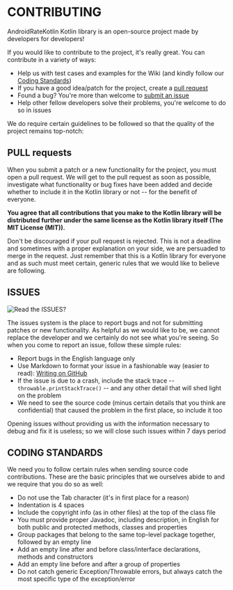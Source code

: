 CONTRIBUTING
============
AndroidRateKotlin Kotlin library is an open-source project made by developers for developers!

If you would like to contribute to the project, it's really great. You can contribute in a variety of ways:

  * Help us with test cases and examples for the Wiki (and kindly follow our [Coding Standards](#coding-standards))
  * If you have a good idea/patch for the project, create a [pull request](#pull-requests)
  * Found a bug? You're more than welcome to [submit an issue](#issues)
  * Help other fellow developers solve their problems, you're welcome to do so in issues

We do require certain guidelines to be followed so that the quality of the project remains top-notch:

PULL requests
-------------
When you submit a patch or a new functionality for the project, you must open a pull request. We will get to the pull request as soon as possible, investigate what functionality or bug fixes have been added and decide whether to include it in the Kotlin library or not -- for the benefit of everyone.

**You agree that all contributions that you make to the Kotlin library will be distributed further under the same license as the Kotlin library itself (The MIT License (MIT)).**

Don't be discouraged if your pull request is rejected. This is not a deadline and sometimes with a proper explanation on your side, we are persuaded to merge in the request. Just remember that this is a Kotlin library for everyone and as such must meet certain, generic rules that we would like to believe are following.

ISSUES
---------

![Read the ISSUES?](https://i.imgur.com/LPWyLe7.jpg "Read the ISSUES?")

The issues system is the place to report bugs and not for submitting patches or new functionality. As helpful as we would like to be, we cannot replace the developer and we certainly do not see what you're seeing. So when you come to report an issue, follow these simple rules:  

  * Report bugs in the English language only
  * Use Markdown to format your issue in a fashionable way (easier to read): [Writing on GitHub](https://help.github.com/articles/github-flavored-markdown)
  * If the issue is due to a crash, include the stack trace -- `throwable.printStackTrace()` -- and any other detail that will shed light on the problem
  * We need to see the source code (minus certain details that you think are confidential) that caused the problem in the first place, so include it too

Opening issues without providing us with the information necessary to debug and fix it is useless; so we will close such issues within 7 days period  

CODING STANDARDS
----------------
We need you to follow certain rules when sending source code contributions. These are the basic principles that we ourselves abide to and we require that you do so as well:

  * Do not use the Tab character (it's in first place for a reason)
  * Indentation is 4 spaces
  * Include the copyright info (as in other files) at the top of the class file
  * You must provide proper Javadoc, including description, in English for both public and protected methods, classes and properties
  * Group packages that belong to the same top-level package together, followed by an empty line
  * Add an empty line after and before class/interface declarations, methods and constructors
  * Add an empty line before and after a group of properties
  * Do not catch generic Exception/Throwable errors, but always catch the most specific type of the exception/error
